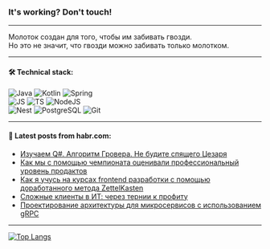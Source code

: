 ### It's working? Don't touch!

---
Молоток создан для того, чтобы им забивать гвозди. <br>
Но это не значит, что гвозди можно забивать только молотком.

---

#### 🛠️ Technical stack:

![Java](https://img.shields.io/badge/Java-informational?logo=Oracle&style=flat&logoColor=white&color=FF4500)
![Kotlin](https://img.shields.io/badge/Kotlin-informational?logo=Kotlin&style=flat&logoColor=white&color=774D97)
![Spring](https://img.shields.io/badge/SpringBoot-informational?logo=SpringBoot&style=flat&logoColor=white&color=6DB33F) <br>
![JS](https://img.shields.io/badge/JS-informational?logo=javaScript&style=flat&logoColor=black&color=F7Df1E)
![TS](https://img.shields.io/badge/TypeScript-informational?logo=typeScript&style=flat&logoColor=black&color=0667A8)
![NodeJS](https://img.shields.io/badge/NodeJS-informational?logo=node.js&style=flat&logoColor=white&color=70A760) <br>
![Nest](https://img.shields.io/badge/NestJS-informational?logo=NestJS&style=flat&logoColor=white&color=E0234E)
![PostgreSQL](https://img.shields.io/badge/PostgreSQL-informational?logo=PostgreSQL&style=flat&logoColor=white&color=DAA520)
![Git](https://img.shields.io/badge/Git-informational?logo=git&style=flat&logoColor=white&color=778899)

___

#### 💬 Latest posts from habr.com:

<!-- BLOG-POST-LIST:START -->
- [Изучаем Q#. Алгоритм Гровера. Не будите спящего Цезаря](https://habr.com/ru/articles/768666/?utm_source=habrahabr&utm_medium=rss&utm_campaign=768666)
- [Как мы с помощью чемпионата оценивали профессиональный уровень продактов](https://habr.com/ru/companies/tinkoff/articles/768552/?utm_source=habrahabr&utm_medium=rss&utm_campaign=768552)
- [Как я учусь на курсах frontend разработки с помощью доработанного метода ZettelKasten](https://habr.com/ru/companies/lumanbox/articles/768574/?utm_source=habrahabr&utm_medium=rss&utm_campaign=768574)
- [Сложные клиенты в ИТ: через тернии к профиту](https://habr.com/ru/articles/768646/?utm_source=habrahabr&utm_medium=rss&utm_campaign=768646)
- [Проектирование архитектуры для микросервисов с использованием gRPC](https://habr.com/ru/companies/otus/articles/767724/?utm_source=habrahabr&utm_medium=rss&utm_campaign=767724)
<!-- BLOG-POST-LIST:END -->

---
[![Top Langs](https://github-readme-stats-git-master-advtsetting-gmailcom.vercel.app/api/top-langs/?username=zloylis&langs_count=10&hide_title=false&title_color=e6edf3&size_weight=0.5&count_weight=0.5&layout=compact&hide_border=true&theme=dracula)](https://github.com/zloylis)

<!-- ![GitHub stats](https://github-readme-stats-git-master-advtsetting-gmailcom.vercel.app/api?username=zloylis&show_icons=true&hide_border=true&theme=dracula&hide_title=true&include_all_commits=true&count_private=true&hide=contribs&hide_rank=true) -->
